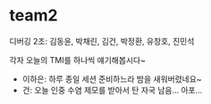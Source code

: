 # team2
디버깅 2조: 김동윤, 박채린, 김건, 박정환, 유창호, 진민석

각자 오늘의 TMI를 하나씩 얘기해봅시다~

- 이하은: 하루 종일 세션 준비하느라 밤을 새워버렸네요~
- 건: 오늘 인중 수염 제모를 받아서 탄 자국 남음... 아포...